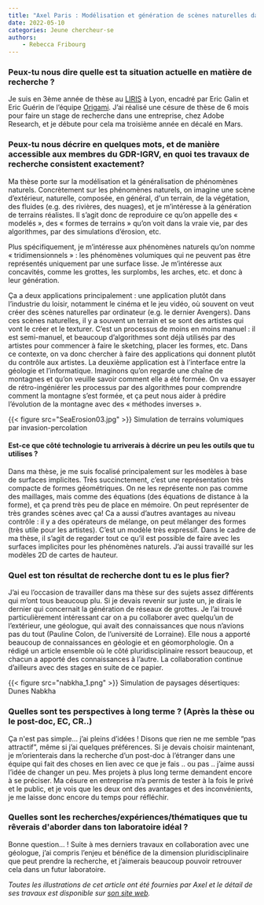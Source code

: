 ```yaml
---
title: "Axel Paris : Modélisation et génération de scènes naturelles dans le contexte de l'informatique graphique"
date: 2022-05-10
categories: Jeune chercheur·se
authors: 
    - Rebecca Fribourg
---
```


### Peux-tu nous dire quelle est ta situation actuelle en matière de recherche ? 

Je suis en 3ème année de thèse au [LIRIS](https://liris.cnrs.fr) à Lyon, encadré par Eric Galin et Eric Guérin de l’équipe [Origami](https://projet.liris.cnrs.fr/origami/). J’ai réalisé une césure de thèse de 6 mois pour faire un stage de recherche dans une entreprise, chez Adobe Research, et je débute pour cela ma troisième année en décalé en Mars. 

### Peux-tu nous décrire en quelques mots, et de manière accessible aux membres du GDR-IGRV, en quoi tes travaux de recherche consistent exactement? 

Ma thèse porte sur la modélisation et la généralisation de phénomènes naturels. Concrètement sur les phénomènes naturels, on imagine une scène d’extérieur, naturelle, composée, en général, d'un terrain, de la végétation, des fluides (e.g. des rivières, des nuages), et je m’intéresse à la génération de terrains réalistes. Il s’agit donc de reproduire ce qu’on appelle des « modelés », des « formes de terrains » qu’on voit dans la vraie vie, par des algorithmes, par des simulations d’érosion, etc. 

Plus spécifiquement, je m’intéresse aux phénomènes naturels qu’on nomme « tridimensionnels » : les phénomènes volumiques qui ne peuvent pas être représentés uniquement par une surface lisse. Je m’intéresse aux concavités, comme les grottes, les surplombs, les arches, etc. et donc à leur génération. 

Ça a deux applications principalement : une application plutôt dans l’industrie du loisir, notamment le cinéma et le jeu vidéo, où souvent on veut créer des scènes naturelles par ordinateur (e.g. le dernier Avengers). Dans ces scènes naturelles, il y a souvent un terrain et se sont des artistes qui vont le créer et le texturer. C’est un processus de moins en moins manuel : il est semi-manuel, et beaucoup d’algorithmes sont déjà utilisés par des artistes pour commencer à faire le sketching, placer les formes, etc. Dans ce contexte, on va donc chercher à faire des applications qui donnent plutôt du contrôle aux artistes. La deuxième application est à l’interface entre la géologie et l’informatique. Imaginons qu’on regarde une chaîne de montagnes et qu’on veuille savoir comment elle a été formée. On va essayer de rétro-ingéniérer les processus par des algorithmes pour comprendre comment la montagne s’est formée, et ça peut nous aider à prédire l’évolution de la montagne avec des « méthodes inverses ». 

{{< figure src="SeaErosion03.jpg" >}}
Simulation de terrains volumiques par invasion-percolation

#### Est-ce que côté technologie tu arriverais à décrire un peu les outils que tu utilises ?

Dans ma thèse, je me suis focalisé principalement sur les modèles à base de surfaces implicites. Très succinctement, c’est une représentation très compacte de formes géométriques. On ne les représente non pas comme des maillages, mais comme des équations (des équations de distance à la forme), et ça prend très peu de place en mémoire.  On peut représenter de très grandes scènes avec ça! Ca a aussi d’autres avantages au niveau contrôle : il y a des opérateurs de mélange, on peut mélanger des formes (très utile pour les artistes). C’est un modèle très expressif. Dans le cadre de ma thèse, il s’agit de regarder tout ce qu’il est possible de faire avec les surfaces implicites pour les phénomènes naturels. J’ai aussi travaillé sur les modèles 2D de cartes de hauteur.

### Quel est ton résultat de recherche dont tu es le plus fier? 

J’ai eu l’occasion de travailler dans ma thèse sur des sujets assez différents qui m’ont tous beaucoup plu. Si je devais revenir sur juste un, je dirais le dernier qui concernait la génération de réseaux de grottes. Je l’ai trouvé particulièrement intéressant car on a pu collaborer avec quelqu’un de l’extérieur, une géologue, qui avait des connaissances que nous n’avions pas du tout (Pauline Colon, de l’université de Lorraine). Elle nous a apporté beaucoup de connaissances en géologie et en géomorphologie. On a rédigé un article ensemble où le côté pluridisciplinaire ressort beaucoup, et chacun a apporté des connaissances à l’autre. La collaboration continue d’ailleurs avec des stages en suite de ce papier. 

{{< figure src="nabkha_1.png" >}}
Simulation de paysages désertiques: Dunes Nabkha


### Quelles sont tes perspectives à long terme ? (Après la thèse ou le post-doc, EC, CR..)

Ça n'est pas simple… j’ai pleins d’idées ! Disons que rien ne me semble “pas attractif”, même si j’ai quelques préférences. Si je devais choisir maintenant, je m’orienterais dans la recherche d’un post-doc à l’étranger dans une équipe qui fait des choses en lien avec ce que je fais .. ou pas .. j’aime aussi l’idée de changer un peu. Mes projets à plus long terme demandent encore à se préciser. Ma césure en entreprise m’a permis de tester à la fois le privé et le public, et je vois que les deux ont des avantages et des inconvénients, je me laisse donc encore du temps pour réfléchir.  

### Quelles sont les recherches/expériences/thématiques que tu rêverais d'aborder dans ton laboratoire idéal ?

Bonne question… ! Suite à mes derniers travaux en collaboration avec une géologue, j’ai compris l’enjeu et bénéfice de la dimension pluridisciplinaire que peut prendre la recherche, et j’aimerais beaucoup pouvoir retrouver cela dans un futur laboratoire. 


*Toutes les illustrations de cet article ont été fournies par Axel et le détail de ses travaux est disponible sur [son site web](https://aparis69.github.io/).*
